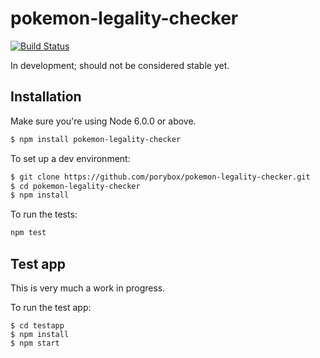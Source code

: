 # pokemon-legality-checker

[![Build Status](https://travis-ci.org/porybox/pokemon-legality-checker.svg?branch=master)](https://travis-ci.org/porybox/pokemon-legality-checker)

In development; should not be considered stable yet.

## Installation

Make sure you're using Node 6.0.0 or above.

```bash
$ npm install pokemon-legality-checker
```

To set up a dev environment:

```bash
$ git clone https://github.com/porybox/pokemon-legality-checker.git
$ cd pokemon-legality-checker
$ npm install
```

To run the tests:

```bash
npm test
```

## Test app

This is very much a work in progress.

To run the test app:

```
$ cd testapp
$ npm install
$ npm start
```
